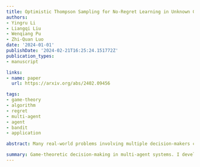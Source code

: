 ```yaml
---
title: Optimistic Thompson Sampling for No-Regret Learning in Unknown Games
authors:
- Yingru Li
- Liangqi Liu
- Wenqiang Pu
- Zhi-Quan Luo
date: '2024-01-01'
publishDate: '2024-02-21T16:25:24.151772Z'
publication_types:
- manuscript

links:
- name: paper
  url: https://arxiv.org/abs/2402.09456

tags:
- game-theory
- algorithm
- regret
- multi-agent
- agent
- bandit
- application

abstract: Many real-world problems involving multiple decision-makers can be modeled as an unknown game characterized by bandit feedback. Addressing the challenges posed by bandit feedback and the curse of multi-agency, we developed Thompson sampling-type algorithms, leveraging information about opponent's action and reward structures. Our approach significantly reduces experimental budgets, achieving a more than tenfold reduction compared to baseline algorithms in practical applications like traffic routing and radar sensing. We demonstrate that, under certain assumptions about the reward structure, the regret bound exhibits merely a logarithmic dependence on the total action space size, effectively mitigating the curse of multi-agency. Additionally, this research introduces the Optimism-then-NoRegret framework, a novel contribution that integrates both our proposed methodologies and existing algorithms in the field.

summary: Game-theoretic decision-making in multi-agent systems. I developed optimistic TS type algorithm that significantly reduce experimental costs in applications such as traffic management and radar communications.
---
```

